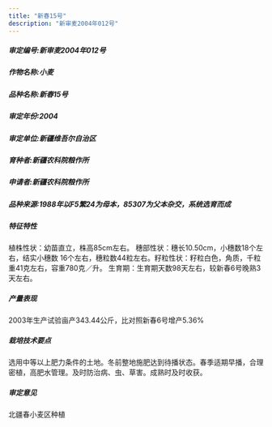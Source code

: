 ```yaml
---
title: "新春15号"
description: "新审麦2004年012号"
---
```

##### 审定编号:新审麦2004年012号

##### 作物名称:小麦

##### 品种名称:新春15号

##### 审定年份:2004

##### 审定单位:新疆维吾尔自治区

##### 育种者:新疆农科院粮作所

##### 申请者:新疆农科院粮作所

##### 品种来源:1988年以F5繁24为母本，85307为父本杂交，系统选育而成

##### 特征特性
植株性状：幼苗直立，株高85cm左右。
穗部性状：穗长10.50cm，小穗数18个左右，结实小穗数 16个左右，穗粒数44粒左右。籽粒性状：籽粒白色，角质，千粒重41克左右，容重780克／升。
生育期：生育期天数98天左右，较新春6号晚熟3天左右。

##### 产量表现
2003年生产试验亩产343.44公斤，比对照新春6号增产5.36%

##### 栽培技术要点
选用中等以上肥力条件的土地。冬前整地施肥达到待播状态。春季适期早播，合理密植，高肥水管理。及时防治病、虫、草害。成熟时及时收获。

##### 审定意见
北疆春小麦区种植
